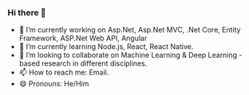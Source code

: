 ### Hi there 👋



- 🔭 I’m currently working on Asp.Net, Asp.Net MVC, .Net Core, Entity Framework, ASP.Net Web API, Angular
- 🌱 I’m currently learning Node.js, React, React Native.
- 👯 I’m looking to collaborate on Machine Learning & Deep Learning -based research in different disciplines.
- 📫 How to reach me: Email.
- 😄 Pronouns: He/Him
